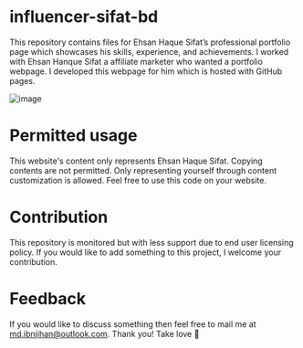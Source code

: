 # influencer-sifat-bd
This repository contains files for Ehsan Haque Sifat’s professional portfolio page which showcases his skills, experience, and achievements.
I worked with Ehsan Hanque Sifat a affiliate marketer who wanted a portfolio webpage.
I developed this webpage for him which is hosted with GitHub pages.

![image](https://user-images.githubusercontent.com/101347202/227952207-ffa4d0fa-e414-494e-ab22-2b07f3852069.png)
# Permitted usage
This website's content only represents Ehsan Haque Sifat.
Copying contents are not permitted. Only representing yourself through content customization is allowed.
Feel free to use this code on your website.

# Contribution
This repository is monitored but with less support due to end user licensing policy. If you would like to add something to this project, I welcome your contribution.

# Feedback
If you would like to discuss something then feel free to mail me at <a href="mailto:md.ibnjihan@outlook.com">md.ibnjihan@outlook.com</a>.
Thank you! Take love 🤍
